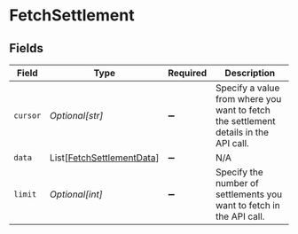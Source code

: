# FetchSettlement


## Fields

| Field                                                                                | Type                                                                                 | Required                                                                             | Description                                                                          |
| ------------------------------------------------------------------------------------ | ------------------------------------------------------------------------------------ | ------------------------------------------------------------------------------------ | ------------------------------------------------------------------------------------ |
| `cursor`                                                                             | *Optional[str]*                                                                      | :heavy_minus_sign:                                                                   | Specify a value from where you want to fetch the settlement details in the API call. |
| `data`                                                                               | List[[FetchSettlementData](../../models/shared/fetchsettlementdata.md)]              | :heavy_minus_sign:                                                                   | N/A                                                                                  |
| `limit`                                                                              | *Optional[int]*                                                                      | :heavy_minus_sign:                                                                   | Specify the number of settlements you want to fetch in the API call.                 |